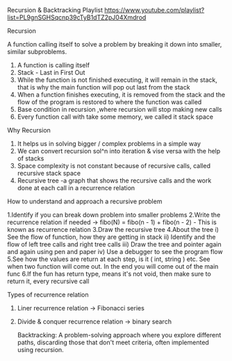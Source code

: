 Recursion & Backtracking Playlist
https://www.youtube.com/playlist?list=PL9gnSGHSqcnp39cTyB1dTZ2pJ04Xmdrod

Recursion

A function calling itself to solve a problem by breaking it down into smaller, similar subproblems.

1. A function is calling itself
2. Stack - Last in First Out
3. While the function is not finished executing, it will remain in the stack, that is why the main function will pop out last from the stack
4. When a function finishes executing, it is removed from the stack and the flow of the program is restored to where the function was called
5. Base condition in recursion ,where recursion will stop making new calls
6. Every function call with take some memory, we called it stack space

Why Recursion

1. It helps us in solving bigger / complex problems in a simple way
2. We can convert recursion sol^n into iteration & vise versa with the help of stacks
3. Space complexity is not constant because of recursive calls, called recursive stack space
4. Recursive tree -a graph that shows the recursive calls and the work done at each call in a recurrence relation

How to understand and approach a recursive problem

1.Identify if you can break down problem into smaller problems
2.Write the recurrence relation if needed -> fibo(N) = fibo(n - 1) + fibo(n - 2) - This is known as recurrence relation
3.Draw the recursive tree
4.About the tree
   i) See the flow of function, how they are getting in stack
  ii) Identify and the flow of left tree calls and right tree calls
 iii) Draw the tree and pointer again and again using pen and paper
  iv) Use a debugger to see the program flow
5.See how the values are return at each step, is it ( int, string ) etc. See when two function will come out. In the end you will come out of the main func
6.If the fun has return type, means it's not void, then make sure to return it, every recursive call

Types of recurrence relation
1. Liner recurrence relation -> Fibonacci series
2. Divide & conquer recurrence relation -> binary search

   Backtracking:
   A problem-solving approach where you explore different paths, discarding those that don't meet criteria, often implemented using recursion. 